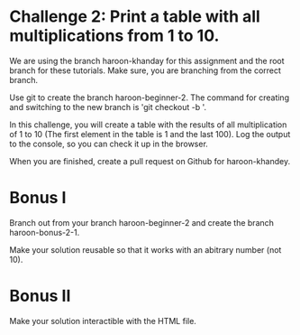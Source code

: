 # Challenge 2: Print a table with all multiplications from 1 to 10.

We are using the branch haroon-khanday for this assignment and the root branch for these tutorials. Make sure, you are branching from the correct branch.

Use git to create the branch haroon-beginner-2. The command for creating and switching to the new branch is 'git checkout -b <branch-name>'. 

In this challenge, you will create a table with the results of all multiplication of 1 to 10 (The first element in the table is 1 and the last 100). Log the output to the console, so you can check it up in the browser.

When you are finished, create a pull request on Github for haroon-khandey.

# Bonus I

Branch out from your branch haroon-beginner-2 and create the branch haroon-bonus-2-1.

Make your solution reusable so that it works with an abitrary number (not 10).

# Bonus II

Make your solution interactible with the HTML file.
